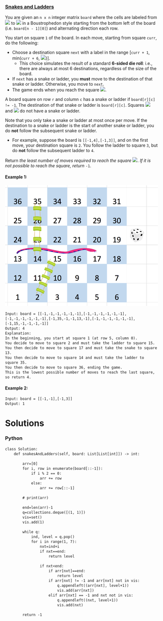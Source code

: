 ### [Snakes and Ladders](https://leetcode.com/problems/snakes-and-ladders/) <br>

You are given an `n x n` integer matrix `board` where the cells are labeled from <img src="https://render.githubusercontent.com/render/math?math=1"> to <img src="https://render.githubusercontent.com/render/math?math=n^2"> in a Boustrophedon style starting from the bottom left of the board (i.e. `board[n - 1][0]`) and alternating direction each row.

You start on square `1` of the board. In each move, starting from square `curr`, do the following:

 - Choose a destination square `next` with a label in the range [`curr + 1`, min(`curr + 6`, <img src="https://render.githubusercontent.com/render/math?math=n^2">)].
    - This choice simulates the result of a standard **6-sided die roll**: i.e., there are always at most 6 destinations, regardless of the size of the board.
 - If `next` has a snake or ladder, you **must** move to the destination of that snake or ladder. Otherwise, you move to `next`.
 - The game ends when you reach the square <img src="https://render.githubusercontent.com/render/math?math=n^2">.

A board square on row `r` and column `c` has a snake or ladder if `board[r][c] != -1`. The destination of that snake or ladder is `board[r][c]`. Squares <img src="https://render.githubusercontent.com/render/math?math=1"> and <img src="https://render.githubusercontent.com/render/math?math=n^2"> do not have a snake or ladder.

Note that you only take a snake or ladder at most once per move. If the destination to a snake or ladder is the start of another snake or ladder, you do **not** follow the subsequent snake or ladder.

 - For example, suppose the board is `[[-1,4],[-1,3]]`, and on the first move, your destination square is `2`. You follow the ladder to square `3`, but do **not** follow the subsequent ladder to `4`.

Return *the least number of moves required to reach the square* <img src="https://render.githubusercontent.com/render/math?math=n^2">. *If it is not possible to reach the square, return* `-1`.



#### Example 1:
<img src="../../../../images/909snakes.png">

```
Input: board = [[-1,-1,-1,-1,-1,-1],[-1,-1,-1,-1,-1,-1],[-1,-1,-1,-1,-1,-1],[-1,35,-1,-1,13,-1],[-1,-1,-1,-1,-1,-1],[-1,15,-1,-1,-1,-1]]
Output: 4
Explanation: 
In the beginning, you start at square 1 (at row 5, column 0).
You decide to move to square 2 and must take the ladder to square 15.
You then decide to move to square 17 and must take the snake to square 13.
You then decide to move to square 14 and must take the ladder to square 35.
You then decide to move to square 36, ending the game.
This is the lowest possible number of moves to reach the last square, so return 4.

```

#### Example 2:

```
Input: board = [[-1,-1],[-1,3]]
Output: 1

```



# Solutions

### Python
```
class Solution:
    def snakesAndLadders(self, board: List[List[int]]) -> int:

        arr=[0]
        for i, row in enumerate(board[::-1]):
            if i % 2 == 0:
                arr += row
            else:
                arr += row[::-1]

        # print(arr)
        
        end=len(arr)-1
        q=collections.deque([(1, 1)])    
        vis=set()
        vis.add(1)
        
        while q:
            ind, level = q.pop()            
            for i in range(1, 7):
                nxt=ind+i
                if nxt==end:
                    return level
                
                if nxt<end:
                    if arr[nxt]==end:
                        return level
                    if arr[nxt] != -1 and arr[nxt] not in vis:
                        q.appendleft((arr[nxt], level+1))
                        vis.add(arr[nxt])
                    elif arr[nxt] == -1 and nxt not in vis:
                        q.appendleft((nxt, level+1))        
                        vis.add(nxt)
            
        return -1

```
